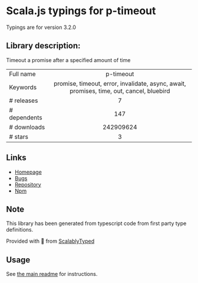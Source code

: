 
# Scala.js typings for p-timeout

Typings are for version 3.2.0

## Library description:
Timeout a promise after a specified amount of time

|                    |                 |
| ------------------ | :-------------: |
| Full name          | p-timeout |
| Keywords           | promise, timeout, error, invalidate, async, await, promises, time, out, cancel, bluebird |
| # releases         | 7 |
| # dependents       | 147 |
| # downloads        | 242909624 |
| # stars            | 3 |

## Links
- [Homepage](https://github.com/sindresorhus/p-timeout#readme)
- [Bugs](https://github.com/sindresorhus/p-timeout/issues)
- [Repository](https://github.com/sindresorhus/p-timeout)
- [Npm](https://www.npmjs.com/package/p-timeout)
    


## Note
This library has been generated from typescript code from first party type definitions.

Provided with :purple_heart: from [ScalablyTyped](https://github.com/oyvindberg/ScalablyTyped)

## Usage
See [the main readme](../../readme.md) for instructions.


